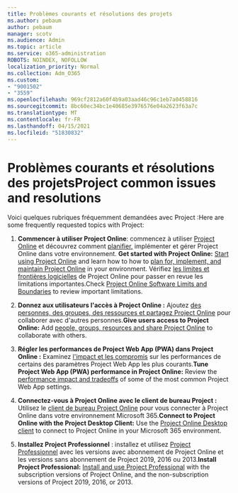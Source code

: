 ```yaml
---
title: Problèmes courants et résolutions des projets
ms.author: pebaum
author: pebaum
manager: scotv
ms.audience: Admin
ms.topic: article
ms.service: o365-administration
ROBOTS: NOINDEX, NOFOLLOW
localization_priority: Normal
ms.collection: Adm_O365
ms.custom:
- "9001502"
- "3559"
ms.openlocfilehash: 969cf2812a60f4b9a03aad46c96c1eb7a0458816
ms.sourcegitcommit: 8bc60ec34bc1e40685e3976576e04a2623f63a7c
ms.translationtype: MT
ms.contentlocale: fr-FR
ms.lasthandoff: 04/15/2021
ms.locfileid: "51830832"
---
```

# <a name="project-common-issues-and-resolutions"></a><span data-ttu-id="950de-102">Problèmes courants et résolutions des projets</span><span class="sxs-lookup"><span data-stu-id="950de-102">Project common issues and resolutions</span></span>

<span data-ttu-id="950de-103">Voici quelques rubriques fréquemment demandées avec Project :</span><span class="sxs-lookup"><span data-stu-id="950de-103">Here are some frequently requested topics with Project:</span></span>

1. <span data-ttu-id="950de-104">**Commencer à utiliser Project Online**: commencez à utiliser [Project Online](https://docs.microsoft.com/ProjectOnline/get-started-with-project-online) et découvrez comment [planifier,](https://docs.microsoft.com/projectonline/project-online) implémenter et gérer Project Online dans votre environnement.  </span><span class="sxs-lookup"><span data-stu-id="950de-104">**Get started with Project Online:**  [Start using Project Online](https://docs.microsoft.com/ProjectOnline/get-started-with-project-online) and learn how to how to [plan for, implement, and maintain Project Online](https://docs.microsoft.com/projectonline/project-online) in your environment.</span></span> <span data-ttu-id="950de-105">Vérifiez [les limites et frontières logicielles](https://docs.microsoft.com/ProjectOnline/project-online-software-boundaries-and-limits) de Project Online pour passer en revue les limitations importantes.</span><span class="sxs-lookup"><span data-stu-id="950de-105">Check [Project Online Software Limits and Boundaries](https://docs.microsoft.com/ProjectOnline/project-online-software-boundaries-and-limits) to review important limitations.</span></span>

2. <span data-ttu-id="950de-106">**Donnez aux utilisateurs l'accès à Project Online :** Ajoutez [des personnes, des groupes, des ressources et partagez Project Online](https://docs.microsoft.com/projectonline/step-2-add-people-to-project-online) pour collaborer avec d'autres personnes.</span><span class="sxs-lookup"><span data-stu-id="950de-106">**Give users access to Project Online:** Add [people, groups, resources and share Project Online](https://docs.microsoft.com/projectonline/step-2-add-people-to-project-online) to collaborate with others.</span></span> 

3. <span data-ttu-id="950de-107">**Régler les performances de Project Web App (PWA) dans Project Online :** Examinez [l'impact et les compromis](https://docs.microsoft.com/projectonline/tune-project-online-performance) sur les performances de certains des paramètres Project Web App les plus courants.</span><span class="sxs-lookup"><span data-stu-id="950de-107">**Tune Project Web App (PWA) performance in Project Online:** Review the [performance impact and tradeoffs](https://docs.microsoft.com/projectonline/tune-project-online-performance) of some of the most common Project Web App settings.</span></span>

4. <span data-ttu-id="950de-108">**Connectez-vous à Project Online avec le client de bureau Project :** Utilisez le [client de bureau Project Online](https://docs.microsoft.com/projectonline/connect-to-project-online-with-the-project-online-desktop-client) pour vous connecter à Project Online dans votre environnement Microsoft 365.</span><span class="sxs-lookup"><span data-stu-id="950de-108">**Connect to Project Online with the Project Desktop Client:** Use the [Project Online Desktop client](https://docs.microsoft.com/projectonline/connect-to-project-online-with-the-project-online-desktop-client) to connect to Project Online in your Microsoft 365 environment.</span></span> 

5. <span data-ttu-id="950de-109">**Installez Project Professionnel** : installez et utilisez [Project Professionnel](https://support.office.com/article/install-project-7059249b-d9fe-4d61-ab96-5c5bf435f281) avec les versions avec abonnement de Project Online et les versions sans abonnement de Project 2019, 2016 ou 2013.</span><span class="sxs-lookup"><span data-stu-id="950de-109">**Install Project Professional:** [Install and use Project Professional](https://support.office.com/article/install-project-7059249b-d9fe-4d61-ab96-5c5bf435f281) with the subscription versions of Project Online, and the non-subscription versions of Project 2019, 2016, or 2013.</span></span>
